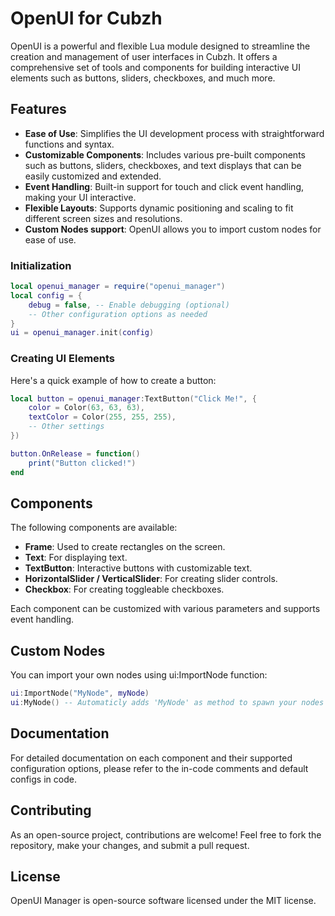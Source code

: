 # OpenUI for Cubzh

OpenUI is a powerful and flexible Lua module designed to streamline the creation and management of user interfaces in Cubzh. It offers a comprehensive set of tools and components for building interactive UI elements such as buttons, sliders, checkboxes, and much more.

## Features

- **Ease of Use**: Simplifies the UI development process with straightforward functions and syntax.
- **Customizable Components**: Includes various pre-built components such as buttons, sliders, checkboxes, and text displays that can be easily customized and extended.
- **Event Handling**: Built-in support for touch and click event handling, making your UI interactive.
- **Flexible Layouts**: Supports dynamic positioning and scaling to fit different screen sizes and resolutions.
- **Custom Nodes support**: OpenUI allows you to import custom nodes for ease of use.

### Initialization

```lua
local openui_manager = require("openui_manager")
local config = {
    debug = false, -- Enable debugging (optional)
    -- Other configuration options as needed
}
ui = openui_manager.init(config)
```

### Creating UI Elements

Here's a quick example of how to create a button:

```lua
local button = openui_manager:TextButton("Click Me!", {
    color = Color(63, 63, 63),
    textColor = Color(255, 255, 255),
    -- Other settings
})

button.OnRelease = function()
    print("Button clicked!")
end
```

## Components

The following components are available:

- **Frame**: Used to create rectangles on the screen.
- **Text**: For displaying text.
- **TextButton**: Interactive buttons with customizable text.
- **HorizontalSlider / VerticalSlider**: For creating slider controls.
- **Checkbox**: For creating toggleable checkboxes.

Each component can be customized with various parameters and supports event handling.

## Custom Nodes

You can import your own nodes using ui:ImportNode function:

```lua
ui:ImportNode("MyNode", myNode)
ui:MyNode() -- Automaticly adds 'MyNode' as method to spawn your nodes
```

## Documentation

For detailed documentation on each component and their supported configuration options, please refer to the in-code comments and default configs in code.

## Contributing

As an open-source project, contributions are welcome! Feel free to fork the repository, make your changes, and submit a pull request.

## License

OpenUI Manager is open-source software licensed under the MIT license.